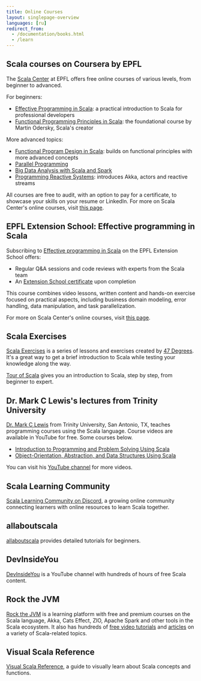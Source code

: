 ```yaml
---
title: Online Courses
layout: singlepage-overview
languages: [ru]
redirect_from:
  - /documentation/books.html
  - /learn
---
```


## Scala courses on Coursera by EPFL

The [Scala Center](https://scala.epfl.ch) at EPFL offers free online courses of various levels, from beginner to advanced.

For beginners:

- [Effective Programming in Scala](https://www.coursera.org/learn/effective-scala): a practical introduction to Scala for professional developers
- [Functional Programming Principles in Scala](https://www.coursera.org/learn/scala-functional-programming): the foundational course by Martin Odersky, Scala's creator

More advanced topics:

- [Functional Program Design in Scala](https://www.coursera.org/learn/scala-functional-program-design): builds on functional principles with more advanced concepts
- [Parallel Programming](https://www.coursera.org/learn/scala-parallel-programming)
- [Big Data Analysis with Scala and Spark](https://www.coursera.org/learn/scala-spark-big-data)
- [Programming Reactive Systems](https://www.coursera.org/learn/scala-akka-reactive): introduces Akka, actors and reactive streams

All courses are free to audit, with an option to pay for a certificate, to showcase your skills on your resume or LinkedIn.
For more on Scala Center's online courses, visit [this page](https://docs.scala-lang.org/online-courses.html#learning-platforms).

## EPFL Extension School: Effective programming in Scala

Subscribing to [Effective programming in Scala](https://www.epfl.ch/education/continuing-education/effective-programming-in-scala/) on the EPFL Extension School offers:

- Regular Q&A sessions and code reviews with experts from the Scala team
- An [Extension School certificate](https://www.epfl.ch/education/continuing-education/certifications/) upon completion

This course combines video lessons, written content and hands-on exercise focused on practical aspects, including business domain modeling, error handling, data manipulation, and task parallelization.

For more on Scala Center's online courses, visit [this page](https://docs.scala-lang.org/online-courses.html#learning-platforms).

## Scala Exercises

[Scala Exercises](https://www.scala-exercises.org/) is a series of lessons and exercises created by [47 Degrees](https://www.47deg.com/). It's a great way to get a brief introduction to Scala while testing your knowledge along the way.

[Tour of Scala](https://tourofscala.com) gives you an introduction to Scala, step by step, from beginner to expert.

## Dr. Mark C Lewis's lectures from Trinity University

[Dr. Mark C Lewis](https://www.cs.trinity.edu/~mlewis/) from Trinity University, San Antonio, TX, teaches programming courses using the Scala language. Course videos are available in YouTube for free. Some courses below.

   * [Introduction to Programming and Problem Solving Using Scala](https://www.youtube.com/playlist?list=PLLMXbkbDbVt9MIJ9DV4ps-_trOzWtphYO)
   * [Object-Orientation, Abstraction, and Data Structures Using Scala](https://www.youtube.com/playlist?list=PLLMXbkbDbVt8JLumqKj-3BlHmEXPIfR42)

You can visit his [YouTube channel](https://www.youtube.com/user/DrMarkCLewis/featured) for more videos.

## Scala Learning Community
[Scala Learning Community on Discord](http://sca.la/learning-community), a growing online community connecting learners with online resources to learn Scala together.

## allaboutscala
[allaboutscala](https://allaboutscala.com/) provides detailed tutorials for beginners.

## DevInsideYou
[DevInsideYou](https://youtube.com/devinsideyou) is a YouTube channel with hundreds of hours of free Scala content.

## Rock the JVM
[Rock the JVM](https://rockthejvm.com) is a learning platform with free and premium courses on the Scala language, Akka, Cats Effect, ZIO, Apache Spark and other tools in the Scala ecosystem. It also has hundreds of [free video tutorials](https://youtube.com/rockthejvm) and [articles](https://blog.rockthejvm.com) on a variety of Scala-related topics.

## Visual Scala Reference
[Visual Scala Reference](https://superruzafa.github.io/visual-scala-reference/), a guide to visually learn about Scala concepts and functions.
